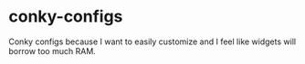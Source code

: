 # conky-configs
Conky configs because I want to easily customize and I feel like widgets will borrow too much RAM.
